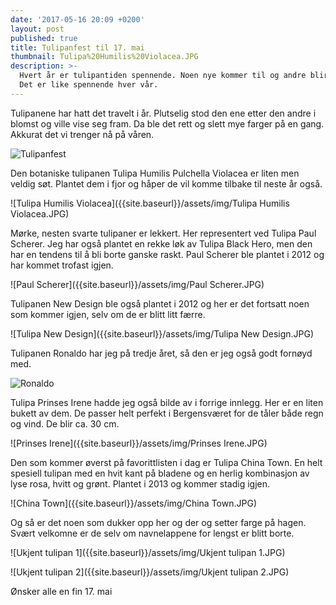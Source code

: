 ```yaml
---
date: '2017-05-16 20:09 +0200'
layout: post
published: true
title: Tulipanfest til 17. mai
thumbnail: Tulipa%20Humilis%20Violacea.JPG
description: >-
  Hvert år er tulipantiden spennende. Noen nye kommer til og andre blir borte.
  Det er like spennende hver vår.
---
```


Tulipanene har hatt det travelt i år. Plutselig stod den ene etter den andre i blomst og ville vise seg fram. Da ble det rett og slett mye farger på en gang. Akkurat det vi trenger nå på våren.

![Tulipanfest]({{site.baseurl}}/assets/img/Tulipanfest.JPG)

Den botaniske tulipanen Tulipa Humilis Pulchella Violacea er liten men veldig søt. Plantet dem i fjor og håper de vil komme tilbake til neste år også.

![Tulipa Humilis Violacea]({{site.baseurl}}/assets/img/Tulipa Humilis Violacea.JPG)

Mørke, nesten svarte tulipaner er lekkert. Her representert ved Tulipa Paul Scherer. Jeg har også plantet en rekke løk av Tulipa Black Hero, men den har en tendens til å bli borte ganske raskt. Paul Scherer ble plantet i 2012 og har kommet trofast igjen.

![Paul Scherer]({{site.baseurl}}/assets/img/Paul Scherer.JPG)

Tulipanen New Design ble også plantet i 2012 og her er det fortsatt noen som kommer igjen, selv om de er blitt litt færre.

![Tulipa New Design]({{site.baseurl}}/assets/img/Tulipa New Design.JPG)

Tulipanen Ronaldo har jeg på tredje året, så den er jeg også godt fornøyd med. 

![Ronaldo]({{site.baseurl}}/assets/img/Ronaldo.JPG)

Tulipa Prinses Irene hadde jeg også bilde av i forrige innlegg. Her er en liten bukett av dem. De passer helt perfekt i Bergensværet for de tåler både regn og vind. De blir ca. 30 cm. 

![Prinses Irene]({{site.baseurl}}/assets/img/Prinses Irene.JPG)

Den som kommer øverst på favorittlisten i dag er Tulipa China Town. En helt spesiell tulipan med en hvit kant på bladene og en herlig kombinasjon av lyse rosa, hvitt og grønt. Plantet i 2013 og kommer stadig igjen.

![China Town]({{site.baseurl}}/assets/img/China Town.JPG)

Og så er det noen som dukker opp her og der og setter farge på hagen. Svært velkomne er de selv om navnelappene for lengst er blitt borte.

![Ukjent tulipan 1]({{site.baseurl}}/assets/img/Ukjent tulipan 1.JPG)

![Ukjent tulipan 2]({{site.baseurl}}/assets/img/Ukjent tulipan 2.JPG)

Ønsker alle en fin 17. mai
